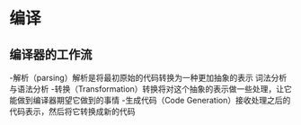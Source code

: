 # 编译

## 编译器的工作流

-解析（parsing）解析是将最初原始的代码转换为一种更加抽象的表示 词法分析与语法分析
-转换（Transformation）转换将对这个抽象的表示做一些处理，让它能做到编译器期望它做到的事情
-生成代码（Code Generation）接收处理之后的代码表示，然后将它转换成新的代码
